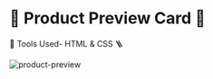 # :closed_book: Product Preview Card  :pushpin:
:wrench: Tools Used- HTML & CSS	:ladder:



![product-preview](https://user-images.githubusercontent.com/89514486/198357063-9f952f90-1b73-4229-aa92-4000e4110f99.png)
